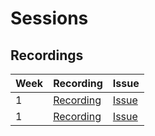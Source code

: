 # Sessions

## Recordings

| Week | Recording                                                                               | Issue                                                     |
| ---- | --------------------------------------------------------------------------------------- | --------------------------------------------------------- |
| 1    | [Recording](https://www.youtube.com/watch?v=GOh9Befu64c)                                | [Issue](https://github.com/wiepteam/studygroup/pull/7)    |
| 1    | [Recording](https://huddle01.s3.amazonaws.com/recording/jgm-ztmm-kwr/1724681527482.mp4) | [Issue](https://github.com/wiepteam/studygroup/issues/12) |
